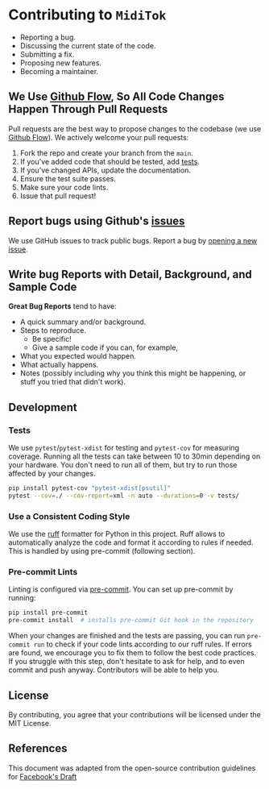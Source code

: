 # Contributing to `MidiTok`

- Reporting a bug.
- Discussing the current state of the code.
- Submitting a fix.
- Proposing new features.
- Becoming a maintainer.

## We Use [Github Flow](https://guides.github.com/introduction/flow/index.html), So All Code Changes Happen Through Pull Requests

Pull requests are the best way to propose changes to the codebase (we use [Github Flow](https://guides.github.com/introduction/flow/index.html)). We actively welcome your pull requests:

1. Fork the repo and create your branch from the `main`.
2. If you've added code that should be tested, add [tests](tests).
3. If you've changed APIs, update the documentation.
4. Ensure the test suite passes.
5. Make sure your code lints.
6. Issue that pull request!

## Report bugs using Github's [issues](https://github.com/Natooz/MidiTok/issues)

We use GitHub issues to track public bugs. Report a bug by [opening a new issue](https://github.com/Natooz/MidiTok/issues/new).

## Write bug Reports with Detail, Background, and Sample Code

**Great Bug Reports** tend to have:

- A quick summary and/or background.
- Steps to reproduce.
  - Be specific!
  - Give a sample code if you can, for example,
- What you expected would happen.
- What actually happens.
- Notes (possibly including why you think this might be happening, or stuff you tried that didn't work).

## Development

### Tests

We use `pytest`/`pytest-xdist` for testing and `pytest-cov` for measuring coverage. Running all the tests can take between 10 to 30min depending on your hardware. You don't need to run all of them, but try to run those affected by your changes.

```bash
pip install pytest-cov "pytest-xdist[psutil]"
pytest --cov=./ --cov-report=xml -n auto --durations=0 -v tests/
```

### Use a Consistent Coding Style

We use the [ruff](https://github.com/astral-sh/ruff) formatter for Python in this project. Ruff allows to automatically analyze the code and format it according to rules if needed. This is handled by using pre-commit (following section).

### Pre-commit Lints

Linting is configured via [pre-commit](https://www.pre-commit.com/). You can set up pre-commit by running:

```bash
pip install pre-commit
pre-commit install  # installs pre-commit Git hook in the repository
```

When your changes are finished and the tests are passing, you can run `pre-commit run` to check if your code lints according to our ruff rules.
If errors are found, we encourage you to fix them to follow the best code practices. If you struggle with this step, don't hesitate to ask for help, and to even commit and push anyway. Contributors will be able to help you.

## License

By contributing, you agree that your contributions will be licensed under the MIT License.

## References

This document was adapted from the open-source contribution guidelines for [Facebook's Draft](https://github.com/facebook/draft-js/blob/a9316a723f9e918afde44dea68b5f9f39b7d9b00/CONTRIBUTING.md)
